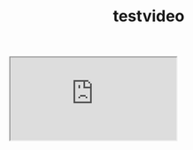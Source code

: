 ﻿---
layout: post
title: testvideo
permalink: /test/ggdrive/
---

<script>
const player = new Plyr('video', {captions: {active: true}});
window.player = player;
</script>
<div class="plyr__video-embed" id="player">
  <iframe
    src="https://drive.google.com/file/d/1XIQsSI8PzO5ZdwPU71rCrUqJ1icNVjH_/preview"
    allowfullscreen
    allowtransparency
    allow="autoplay"
  ></iframe>
</div>